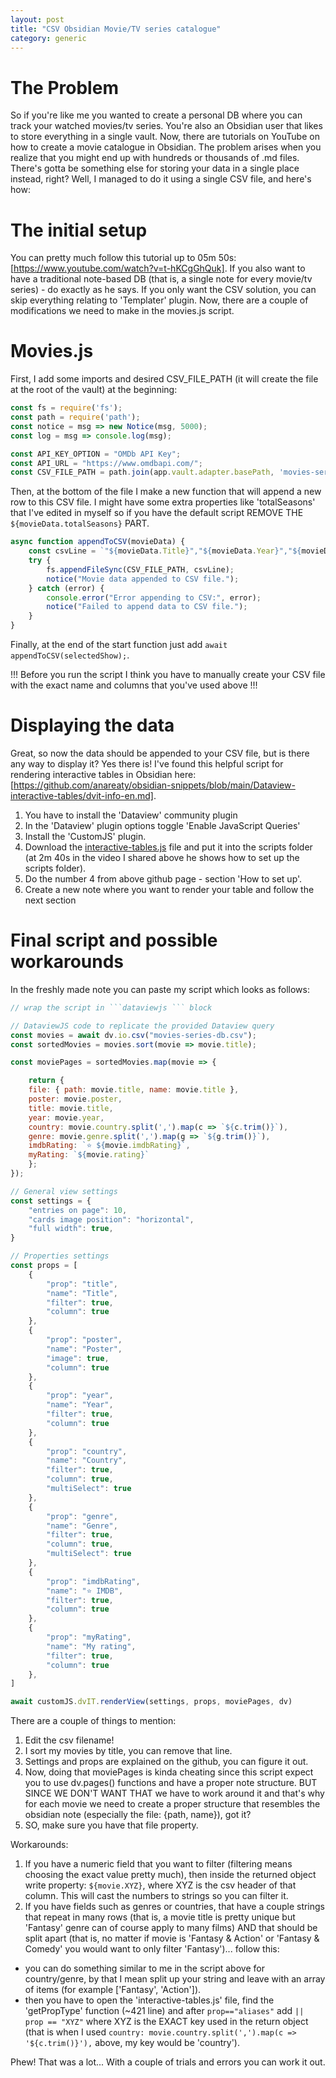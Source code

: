```yaml
---
layout: post
title: "CSV Obsidian Movie/TV series catalogue"
category: generic
---
```


# The Problem
So if you're like me you wanted to create a personal DB where you can track your watched movies/tv series.
You're also an Obsidian user that likes to store everything in a single vault. Now, there are tutorials on YouTube
on how to create a movie catalogue in Obsidian. The problem arises when you realize that you might end up with
hundreds or thousands of .md files. There's gotta be something else for storing your data in a single place instead, right?
Well, I managed to do it using a single CSV file, and here's how:

# The initial setup
You can pretty much follow this tutorial up to 05m 50s: [https://www.youtube.com/watch?v=t-hKCgGhQuk]. If you also want
to have a traditional note-based DB (that is, a single note for every movie/tv series) - do exactly as he says. If you only
want the CSV solution, you can skip everything relating to 'Templater' plugin. Now, there are a couple of modifications we need
to make in the movies.js script.

# Movies.js
First, I add some imports and desired CSV_FILE_PATH (it will create the file at the root of the vault) at the beginning:

```js
const fs = require('fs');
const path = require('path');
const notice = msg => new Notice(msg, 5000);
const log = msg => console.log(msg);

const API_KEY_OPTION = "OMDb API Key";
const API_URL = "https://www.omdbapi.com/";
const CSV_FILE_PATH = path.join(app.vault.adapter.basePath, 'movies-series-db.csv');
```

Then, at the bottom of the file I make a new function that will append a new row to this CSV file. I might have some extra properties like 'totalSeasons'
that I've edited in myself so if you have the default script REMOVE THE `${movieData.totalSeasons}` PART.

```js
async function appendToCSV(movieData) {
    const csvLine = `"${movieData.Title}","${movieData.Year}","${movieData.Genre}","${movieData.Director}","${movieData.Actors}","${movieData.imdbRating}","${movieData.imdbID}","${movieData.Runtime}","${movieData.Poster}","${movieData.totalSeasons}","${movieData.Country}"\n`;
    try {
        fs.appendFileSync(CSV_FILE_PATH, csvLine);
        notice("Movie data appended to CSV file.");
    } catch (error) {
        console.error("Error appending to CSV:", error);
        notice("Failed to append data to CSV file.");
    }
}
```

Finally, at the end of the start function just add `await appendToCSV(selectedShow);`.

!!! Before you run the script I think you have to manually create your CSV file with the exact name and columns that you've used above !!!

# Displaying the data

Great, so now the data should be appended to your CSV file, but is there any way to display it? Yes there is!
I've found this helpful script for rendering interactive tables in Obsidian here: [https://github.com/anareaty/obsidian-snippets/blob/main/Dataview-interactive-tables/dvit-info-en.md].

1. You have to install the 'Dataview' community plugin
2. In the 'Dataview' plugin options toggle 'Enable JavaScript Queries'
3. Install the 'CustomJS' plugin.
4. Download the [interactive-tables.js](https://github.com/anareaty/obsidian-snippets/blob/main/Dataview-interactive-tables/interactive-tables.js) file
and put it into the scripts folder (at 2m 40s in the video I shared above he shows how to set up the scripts folder).
5. Do the number 4 from above github page - section 'How to set up'.
6. Create a new note where you want to render your table and follow the next section

# Final script and possible workarounds
In the freshly made note you can paste my script which looks as follows:

```js
// wrap the script in ```dataviewjs ``` block

// DataviewJS code to replicate the provided Dataview query 
const movies = await dv.io.csv("movies-series-db.csv");
const sortedMovies = movies.sort(movie => movie.title);

const moviePages = sortedMovies.map(movie => {

	return { 
	file: { path: movie.title, name: movie.title },
	poster: movie.poster,
	title: movie.title,
	year: movie.year,
	country: movie.country.split(',').map(c => `${c.trim()}`),
	genre: movie.genre.split(',').map(g => `${g.trim()}`),
	imdbRating: `⭐ ${movie.imdbRating}`,
	myRating: `${movie.rating}`
	}; 
});

// General view settings
const settings = {
    "entries on page": 10,
    "cards image position": "horizontal",
    "full width": true,
}

// Properties settings
const props = [
	{
		"prop": "title",
		"name": "Title",
		"filter": true,
		"column": true
	},
	{
		"prop": "poster",
		"name": "Poster",
		"image": true,
		"column": true
	},
	{
		"prop": "year",
		"name": "Year",
		"filter": true,
		"column": true
	},
	{
		"prop": "country",
		"name": "Country",
		"filter": true,
		"column": true,
		"multiSelect": true
	},
	{
		"prop": "genre",
		"name": "Genre",
		"filter": true,
		"column": true,
		"multiSelect": true
	},
	{
		"prop": "imdbRating",
		"name": "⭐ IMDB",
		"filter": true,
		"column": true
	},
	{
		"prop": "myRating",
		"name": "My rating",
		"filter": true,
		"column": true
	},
]

await customJS.dvIT.renderView(settings, props, moviePages, dv)
```

There are a couple of things to mention:

1. Edit the csv filename!
2. I sort my movies by title, you can remove that line.
3. Settings and props are explained on the github, you can figure it out.
4. Now, doing that moviePages is kinda cheating since this script expect you to use dv.pages() functions and have a proper
note structure. BUT SINCE WE DON'T WANT THAT we have to work around it and that's why for each movie we need to create a proper
structure that resembles the obsidian note (especially the file: {path, name}), got it?
5. SO, make sure you have that file property.

Workarounds:
1. If you have a numeric field that you want to filter (filtering means choosing the exact value pretty much), then
inside the returned object write property: `${movie.XYZ}`, where XYZ is the csv header of that column. This will cast the numbers
to strings so you can filter it.
2. If you have fields such as genres or countries, that have a couple strings that repeat in many rows (that is, a movie title is pretty unique
but 'Fantasy' genre can of course apply to many films) AND that should be split apart (that is, no matter if movie is 'Fantasy & Action' or 
'Fantasy & Comedy' you would want to only filter 'Fantasy')... follow this:
- you can do something similar to me in the script above for country/genre, by that I mean split up your string and leave with an array of items
    (for example ['Fantasy', 'Action']).
- then you have to open the 'interactive-tables.js' file, find the 'getPropType' function (~421 line) and after `prop=="aliases"` add
    `|| prop == "XYZ"` where XYZ is the EXACT key used in the return object 
    (that is when I used `country: movie.country.split(',').map(c => '${c.trim()}'),` above, my key would be 'country').

Phew! That was a lot... With a couple of trials and errors you can work it out.